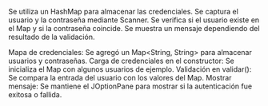Se utiliza un HashMap para almacenar las credenciales.
Se captura el usuario y la contraseña mediante Scanner.
Se verifica si el usuario existe en el Map y si la contraseña coincide.
Se muestra un mensaje dependiendo del resultado de la validación.

Mapa de credenciales: Se agregó un Map<String, String> para almacenar usuarios y contraseñas.
Carga de credenciales en el constructor: Se inicializa el Map con algunos usuarios de ejemplo.
Validación en validar(): Se compara la entrada del usuario con los valores del Map.
Mostrar mensaje: Se mantiene el JOptionPane para mostrar si la autenticación fue exitosa o fallida.

